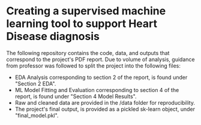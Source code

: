 # Creating a supervised machine learning tool to support Heart Disease diagnosis

The following repository contains the code, data, and outputs that correspond to the project's PDF report. Due to volume of analysis, guidance from professor was followed to split the project into the following files:

- EDA Analysis corresponding to section 2 of the report, is found under "Section 2 EDA".
- ML Model Fitting and Evaluation corresponding to section 4 of the report, is found under "Section 4 Model Results".
- Raw and cleaned data are provided in the /data folder for reproducibility.
- The project's final output, is provided as a pickled sk-learn object, under "final_model.pkl".
